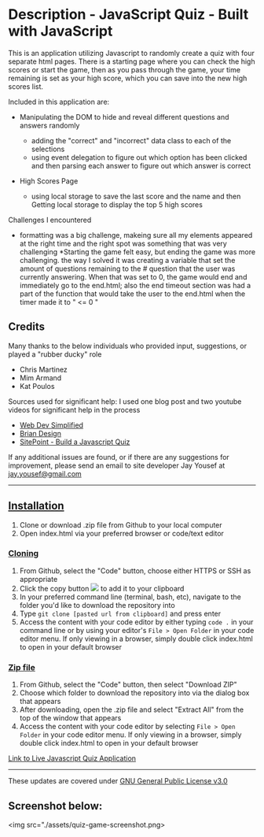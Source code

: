 # Description - JavaScript Quiz - Built with JavaScript

This is an application utilizing Javascript to randomly create a quiz with four separate html pages. There is a starting page where you can check the high scores or start the game, then as you pass through the game, your time remaining is set as your high score, which you can save into the new high scores list.


Included in this application are:
* Manipulating the DOM to hide and reveal different questions and answers randomly
    * adding the "correct" and "incorrect" data class to each of the selections
    * using event delegation to figure out which option has been clicked and then parsing each answer to figure out which answer is correct

* High Scores Page
    * using local storage to save the last score and the name and then Getting local storage to display the top 5 high scores



Challenges I encountered
* formatting was a big challenge, makeing sure all my elements appeared at the right time and the right spot was something that was very challenging
*Starting the game felt easy, but ending the game was more challenging. the way I solved it was creating a variable that set the amount of questions remaining to the # question that the user was currently answering. When that was set to 0, the game would end and immediately go to the end.html; also the end timeout section was had a part of the function that would take the user to the end.html when the timer made it to " <= 0 "

## Credits
Many thanks to the below individuals who provided input, suggestions, or played a "rubber ducky" role
* Chris Martinez
* Mim Armand
* Kat Poulos

Sources used for significant help:
I used one blog post and two youtube videos for significant help in the process

* [Web Dev Simplified](https://www.youtube.com/watch?v=riDzcEQbX6k)
* [Brian Design](https://www.youtube.com/watch?v=f4fB9Xg2JEY)
* [SitePoint - Build a Javascript Quiz](https://www.sitepoint.com/simple-javascript-quiz/)

If any additional issues are found, or if there are any suggestions for improvement, please send an email to site developer Jay Yousef at jay.yousef@gmail.com

---

## <ins>Installation</ins>
1.  Clone or download .zip file from Github to your local computer
2.  Open index.html via your preferred browser or code/text editor

### <ins>Cloning</ins>
1. From Github, select the "Code" button, choose either HTTPS or SSH as appropriate
2. Click the copy button <img src="./assets/images/copy-button.PNG"> to add it to your clipboard
3. In your preferred command line (terminal, bash, etc), navigate to the folder you'd like to download the repository into
4. Type `git clone [pasted url from clipboard]` and press enter
5. Access the content with your code editor by either typing `code .` in your command line or by using your editor's `File > Open Folder` in your code editor menu. If only viewing in a browser, simply double click index.html to open in your default browser


### <ins>Zip file</ins>
1. From Github, select the "Code" button, then select "Download ZIP"
2. Choose which folder to download the repository into via the dialog box that appears
3. After downloading, open the .zip file and select "Extract All" from the top of the window that appears
4. Access the content with your code editor by selecting `File > Open Folder` in your code editor menu. If only viewing in a browser, simply double click index.html to open in your default browser

[Link to Live Javascript Quiz Application](https://jayyousef.github.io/javascript_quiz_ultimate_champion/)

---

These updates are covered under [GNU General Public License v3.0](./assets/GNU_Public_License)

## Screenshot below:

<img src="./assets/quiz-game-screenshot.png>
